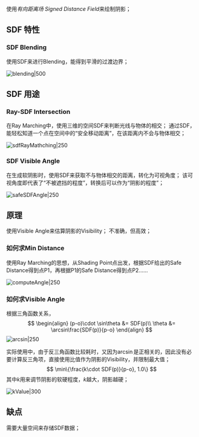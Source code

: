 使用*有向距离场 Signed Distance Field*来绘制阴影；

## SDF 特性

### SDF Blending

使用SDF来进行Blending，能得到平滑的过渡边界；

![blending|500](https://pic-1315225359.cos.ap-shanghai.myqcloud.com/20221203203005.png)

## SDF 用途

### Ray-SDF Intersection

在Ray Marching中，使用三维的空间SDF来判断光线与物体的相交；
通过SDF，能轻松知道一个点在空间中的“安全移动距离”，在该距离内不会与物体相交；

![sdfRayMathching|250](https://pic-1315225359.cos.ap-shanghai.myqcloud.com/20221203204211.png)

### SDF Visible Angle

在生成软阴影时，使用SDF来获取不与物体相交的距离，转化为可视角度；
该可视角度即代表了“不被遮挡的程度”，转换后可以作为“阴影的程度”；

![safeSDFAngle|250](https://pic-1315225359.cos.ap-shanghai.myqcloud.com/20221203205659.png)

## 原理

使用Visible Angle来估算阴影的Visibility；
不准确，但高效；

### 如何求Min Distance

使用Ray Marching的思想，从Shading Point点出发，根据SDF给出的Safe Distance得到点P1，再根据P1的Safe Distance得到点P2......

![computeAngle|250](https://pic-1315225359.cos.ap-shanghai.myqcloud.com/20221203212737.png)

### 如何求Visible Angle

根据三角函数关系，
$$
\begin{align}
(p-o)\cdot \sin\theta &= SDF(p)\\
\theta &= \arcsin\frac{SDF(p)}{p-o}
\end{align}
$$
![arcsin|250](https://pic-1315225359.cos.ap-shanghai.myqcloud.com/20221203214001.png)

实际使用中，由于反三角函数比较耗时，又因为$\arcsin$是正相关的，因此没有必要计算反三角项，直接使用比值作为阴影的Visibility，并限制最大值；
$$
\min\{\frac{k\cdot SDF(p)}{p-o}, 1.0\} 
$$
其中$k$用来调节阴影的软硬程度，$k$越大，阴影越硬；

![kValue|300](https://pic-1315225359.cos.ap-shanghai.myqcloud.com/20221203214712.png)

## 缺点

需要大量空间来存储SDF数据；